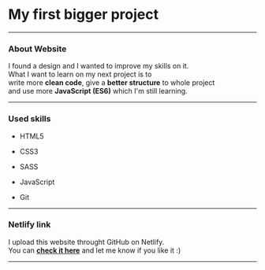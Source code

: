 # My first bigger project

---

### About Website

I found a design and I wanted to improve my skills on it.  
What I want to learn on my next project is to  
write more **clean code**, give a **better structure** to whole project  
and use more **JavaScript (ES6)** which I'm still learning.

---

### Used skills

- HTML5

- CSS3

- SASS

- JavaScript

- Git

---

### Netlify link

I upload this website throught GitHub on Netlify.  
You can [**check it here**](https://mf-new-project.netlify.app/) and let me know if you like it :)

---

